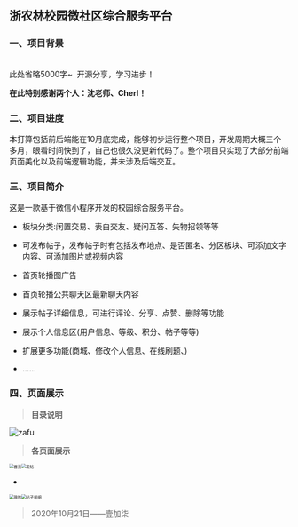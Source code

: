 ## 浙农林校园微社区综合服务平台

### 一、项目背景

​	
此处省略5000字~
​	开源分享，学习进步！


**在此特别感谢两个人：沈老师、Cherl！**



### 二、项目进度

本打算包括前后端能在10月底完成，能够初步运行整个项目，开发周期大概三个多月，眼看时间快到了，自己也很久没更新代码了。整个项目只实现了大部分前端页面美化以及前端逻辑功能，并未涉及后端交互。





### 三、项目简介

这是一款基于微信小程序开发的校园综合服务平台。

- 板块分类:闲置交易、表白交友、疑问互答、失物招领等等

- 可发布帖子，发布帖子时有包括发布地点、是否匿名、分区板块、可添加文字内容、可添加图片或视频内容
- 首页轮播图广告

- 首页轮播公共聊天区最新聊天内容

- 展示帖子详细信息，可进行评论、分享、点赞、删除等功能

- 展示个人信息区(用户信息、等级、积分、帖子等等)

- 扩展更多功能(商城、修改个人信息、在线刷题、)
- ......



### 四、页面展示

> **目录说明**

![zafu](https://i.ibb.co/MPMGWfZ/image.jpg)

> **各页面展示**

<img src="https://i.ibb.co/zSYkZzM/zafu.png" alt="首页" style="zoom:50%;" /><img src="https://i.ibb.co/Z1WbZHg/image.jpg" alt="发帖" style="zoom:50%;" />





- 

<img src="https://i.ibb.co/MPMGWfZ/image.jpg" alt="我的" style="zoom:50%;" /><img src="https://i.ibb.co/X4Jk7BK/image.jpg" alt="帖子详细" style="zoom:50%;" />





> 2020年10月21日——壹加柒
